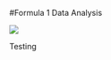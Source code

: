 #Formula 1 Data Analysis

![](personal_project_tmplt/documents/Zack_Lee-Final_Draft-Analytics_Day_Poster_copy.PNG)

Testing
 
 
